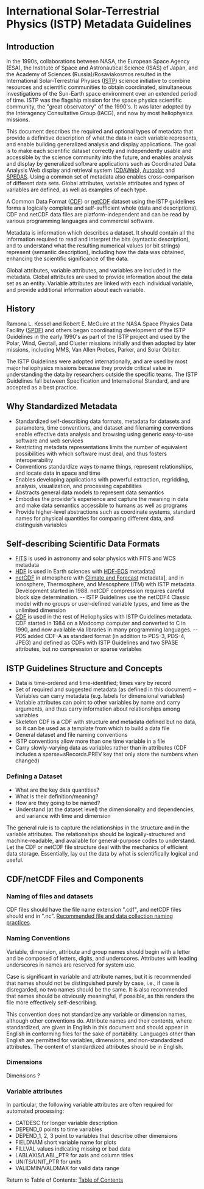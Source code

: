 # International Solar-Terrestrial Physics (ISTP) Metadata Guidelines

## Introduction

In the 1990s, collaborations between NASA, the European Space Agency (ESA), the Institute of Space and Astronautical Science (ISAS) of Japan, and the Academy of Sciences (Russia)/Rosaviakosmos resulted in the International Solar-Terrestrial Physics ([ISTP](https://pwg.gsfc.nasa.gov)) science initiative to combine resources and scientific communities to obtain coordinated, simultaneous investigations of the Sun-Earth space environment over an extended period of time. ISTP was the flagship mission for the space physics scientific community, the "great observatory" of the 1990's. It was later adopted by the Interagency Consultative Group (IACG), and now by most heliophysics missions.

This document describes the required and optional types of metadata that provide a definitive description of what the data in each variable represents, and enable building generalized analysis and display applications. The goal is to make each scientific dataset correctly and independently usable and accessible by the science community into the future, and enables analysis and display by generalized software applications such as Coordinated Data Analysis Web display and retrieval system ([CDAWeb](https://cdaweb.gsfc.nasa.gov)), [Autoplot](https://autoplot.org) and [SPEDAS](https://spedas.org). Using a common set of metadata also enables cross-comparison of different data sets. Global attributes, variable attributes and types of variables are defined, as well as examples of each type.

A Common Data Format ([CDF](https://cdf.gsfc.nasa.gov)) or [netCDF](https://www.unidata.ucar.edu/software/netcdf/) dataset using the ISTP guidelines forms a logically complete and self-sufficient whole (data and descriptions). CDF and netCDF data files are platform-independent and can be read by various programming languages and commercial software.

Metadata is information which describes a dataset. It should contain all the information required to read and interpret the bits (syntactic description), and to understand what the resulting numerical values (or bit strings) represent (semantic description), including how the data was obtained, enhancing the scientific significance of the data.

Global attributes, variable attributes, and variables are included in the metadata. Global attributes are used to provide information about the data set as an entity. Variable attributes are linked with each individual variable, and provide additional information about each variable.

## History

Ramona L. Kessel and Robert E. McGuire at the NASA Space Physics Data Facility ([SPDF](https://spdf.gsfc.nasa.gov)) and others began coordinating development of the ISTP Guidelines in the early 1990's as part of the ISTP project and used by the Polar, Wind, Geotail, and Cluster missions initially and then adopted by later missions, including MMS, Van Allen Probes, Parker, and Solar Orbiter.

The ISTP Guidelines were adopted internationally, and are used by most major heliophysics missions because they provide critical value in understanding the data by researchers outside the specific teams. The ISTP Guidelines fall between Specification and International Standard, and are accepted as a best practice.

## Why Standardized Metadata
- Standardized self-describing data formats, metadata for datasets and parameters, time conventions, and dataset and filenaming conventions enable effective data analysis and browsing using generic easy-to-use software and web services
- Restricting metadata representations limits the number of equivalent possibilities with which software must deal, and thus fosters interoperability
- Conventions standardize ways to name things, represent relationships, and locate data in space and time
- Enables developing applications with powerful extraction, regridding, analysis, visualization, and processing capabilities
- Abstracts general data models to represent data semantics
- Embodies the provider’s experience and capture the meaning in data and make data semantics accessible to humans as well as programs
- Provide higher-level abstractions such as coordinate systems, standard names for physical quantities for comparing different data, and distinguish variables

## Self-describing Scientific Data Formats
- [FITS](https://fits.gsfc.nasa.gov/) is used in astronomy and solar physics with FITS and WCS metadata
- [HDF](https://www.hdfgroup.org/) is used in Earth sciences with [HDF-EOS](https://hdfeos.org) metadata]
- [netCDF](https://www.unidata.ucar.edu/software/netcdf/) in atmosphere with [Climate and Forecast](https://cfconventions.org) metadata], and in Ionosphere, Thermosphere, and Mesosphere (ITM) with ISTP metadata. Development started in 1988. netCDF compression requires careful block size determination.
-- ISTP Guidelines use the netCDF4 Classic model with no groups or user-defined variable types, and time as the unlimited dimension
- [CDF](https://cdf.gsfc.nasa.gov/) is used in the rest of Heliophysics with ISTP Guidelines metadata. CDF started in 1984 on a Modcomp computer and converted to C in 1990, and now available via libraries in many programming languages.
--  PDS added CDF-A as standard format (in addition to PDS-3, PDS-4, JPEG) and defined as CDFs with ISTP Guidelines and two SPASE attributes, but no compression or sparse variables

## ISTP Guidelines Structure and Concepts
- Data is time-ordered and time-identified; times vary by record
- Set of required and suggested metadata (as defined in this document)
– Variables can carry metadata (e.g. labels for dimensional variables)
- Variable attributes can point to other variables by name and carry arguments, and thus carry information about relationships among variables
- Skeleton CDF is a CDF with structure and metadata defined but no data, so it can be used as a template from which to build a data file
- General dataset and file naming conventions
- ISTP conventions allow more than one time variable in a file
- Carry slowly-varying data as variables rather than in attributes (CDF includes a sparse=sRecords.PREV key that only store the numbers when changed)

### Defining a Dataset
- What are the key data quantities?
- What is their definition/meaning?
- How are they going to be named?
- Understand (at the dataset level) the dimensionality and dependencies, and variance with time and dimension

The general rule is to capture the relationships in the structure and in the variable attributes. The relationships should be logically-structured and machine-readable, and available for general-purpose codes to understand. Let the CDF or netCDF file structure deal with the mechanics of efficient data storage. Essentially, lay out the data by what is scientifically logical and useful.

## CDF/netCDF Files and Components

### Naming of files and datasets

CDF files should have the file name extension ".cdf", and netCDF files should end in ".nc". [Recommended file and data
    collection naming practices](https://spdf.gsfc.nasa.gov/guidelines/filenaming_recommendations.html).

### Naming Conventions

Variable, dimension, attribute and group names should begin with a letter and be composed of letters, digits, and underscores. Attributes with leading underscores in names are reserved for system use.

Case is significant in variable and attribute names, but it is recommended that names should not be distinguished purely by case, i.e., if case is disregarded, no two names should be the same. It is also recommended that names should be obviously meaningful, if possible, as this renders the file more effectively self-describing.

This convention does not standardize any variable or dimension names, although other conventions do. Attribute names and their contents, where standardized, are given in English in this document and should appear in English in conforming files for the sake of portability. Languages other than English are permitted for variables, dimensions, and non-standardized attributes. The content of standardized attributes should be in English.

### Dimensions

Dimensions ?

### Variable attributes

In particular, the following variable attributes are often required for automated processing:
- CATDESC for longer variable description
- DEPEND_0 points to time variables
- DEPEND_1, 2, 3 point to variables that describe other dimensions
- FIELDNAM short variable name for plots
- FILLVAL values indicating missing or bad data
- LABLAXIS/LABL_PTR for axis and column titles
- UNITS/UNIT_PTR for units
- VALIDMIN/VALDMAX for valid data range



Return to Table of Contents: [Table of Contents](00_Table_of_Contents.md)
